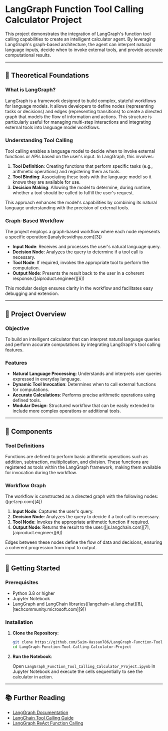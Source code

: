 # LangGraph Function Tool Calling Calculator Project

This project demonstrates the integration of LangGraph's function tool calling capabilities to create an intelligent calculator agent. By leveraging LangGraph's graph-based architecture, the agent can interpret natural language inputs, decide when to invoke external tools, and provide accurate computational results.

---

## 🧠 Theoretical Foundations

### What is LangGraph?

LangGraph is a framework designed to build complex, stateful workflows for language models. It allows developers to define nodes (representing tasks or decisions) and edges (representing transitions) to create a directed graph that models the flow of information and actions. This structure is particularly useful for managing multi-step interactions and integrating external tools into language model workflows.

### Understanding Tool Calling

Tool calling enables a language model to decide when to invoke external functions or APIs based on the user's input. In LangGraph, this involves:

1. **Tool Definition**: Creating functions that perform specific tasks (e.g., arithmetic operations) and registering them as tools.
2. **Tool Binding**: Associating these tools with the language model so it knows they are available for use.
3. **Decision Making**: Allowing the model to determine, during runtime, whether a tool should be called to fulfill the user's request.

This approach enhances the model's capabilities by combining its natural language understanding with the precision of external tools.

### Graph-Based Workflow

The project employs a graph-based workflow where each node represents a specific operation:([analyticsvidhya.com][3])

* **Input Node**: Receives and processes the user's natural language query.
* **Decision Node**: Analyzes the query to determine if a tool call is necessary.
* **Tool Node**: If required, invokes the appropriate tool to perform the computation.
* **Output Node**: Presents the result back to the user in a coherent response.([aiproduct.engineer][6])

This modular design ensures clarity in the workflow and facilitates easy debugging and extension.

---

## 🔧 Project Overview

### Objective

To build an intelligent calculator that can interpret natural language queries and perform accurate computations by integrating LangGraph's tool calling features.

### Features

* **Natural Language Processing**: Understands and interprets user queries expressed in everyday language.
* **Dynamic Tool Invocation**: Determines when to call external functions for computations.
* **Accurate Calculations**: Performs precise arithmetic operations using defined tools.
* **Modular Design**: Structured workflow that can be easily extended to include more complex operations or additional tools.

---

## 🧩 Components

### Tool Definitions

Functions are defined to perform basic arithmetic operations such as addition, subtraction, multiplication, and division. These functions are registered as tools within the LangGraph framework, making them available for invocation during the workflow.

### Workflow Graph

The workflow is constructed as a directed graph with the following nodes:([getzep.com][4])

1. **Input Node**: Captures the user's query.
2. **Decision Node**: Analyzes the query to decide if a tool call is necessary.
3. **Tool Node**: Invokes the appropriate arithmetic function if required.
4. **Output Node**: Returns the result to the user.([js.langchain.com][7], [aiproduct.engineer][6])

Edges between these nodes define the flow of data and decisions, ensuring a coherent progression from input to output.

---

## 🚀 Getting Started

### Prerequisites

* Python 3.8 or higher
* Jupyter Notebook
* LangGraph and LangChain libraries([langchain-ai.lang.chat][8], [techcommunity.microsoft.com][9])

### Installation

1. **Clone the Repository**:

   ```bash
   git clone https://github.com/Saim-Hassan786/LangGraph-Function-Tool-Calling-Calculator-Project.git
   cd LangGraph-Function-Tool-Calling-Calculator-Project
   ```

2. **Run the Notebook**:

   Open `LangGraph_Function_Tool_Calling_Calculator_Project.ipynb` in Jupyter Notebook and execute the cells sequentially to see the calculator in action.

---

## 📚 Further Reading

* [LangGraph Documentation](https://python.langchain.com/docs/concepts/tool_calling/)
* [LangChain Tool Calling Guide](https://python.langchain.com/docs/concepts/tool_calling/)
* [LangGraph ReAct Function Calling](https://www.analyticsvidhya.com/blog/2024/10/langgraph-react-function-calling/)

